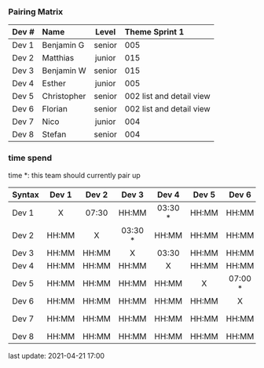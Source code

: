 ### Pairing Matrix
| Dev # |  Name       | Level  | Theme Sprint 1
| :---  |    :----    | :---:  | :----  
| Dev 1 | Benjamin G  | senior | 005
| Dev 2 | Matthias    | junior | 015
| Dev 3 | Benjamin W  | senior | 015
| Dev 4 | Esther      | junior | 005
| Dev 5 | Christopher | senior | 002 list and detail view
| Dev 6 | Florian     | senior | 002 list and detail view
| Dev 7 | Nico        | junior | 004
| Dev 8 | Stefan      | senior | 004

### time spend
time *: this team should currently pair up

| Syntax      | Dev 1       | Dev 2       | Dev 3       | Dev 4       | Dev 5       | Dev 6       | Dev 7       | Dev 8       |
| :---        |    :----:   |    :----:   |    :----:   |    :----:   |    :----:   |    :----:   |    :----:   |    :----:   |
| Dev 1       | X           | 07:30       | HH:MM       | 03:30 *     | HH:MM       | HH:MM       | HH:MM       | HH:MM       |
| Dev 2       | HH:MM       | X           | 03:30 *     | HH:MM       | HH:MM       | HH:MM       | HH:MM       | HH:MM       |
| Dev 3       | HH:MM       | HH:MM       | X           | 03:30       | HH:MM       | HH:MM       | HH:MM       | HH:MM       |
| Dev 4       | HH:MM       | HH:MM       | HH:MM       | X           | HH:MM       | HH:MM       | HH:MM       | HH:MM       |
| Dev 5       | HH:MM       | HH:MM       | HH:MM       | HH:MM       | X           | 07:00 *     | HH:MM       | HH:MM       |
| Dev 6       | HH:MM       | HH:MM       | HH:MM       | HH:MM       | HH:MM       | X           | HH:MM       | HH:MM       |
| Dev 7       | HH:MM       | HH:MM       | HH:MM       | HH:MM       | HH:MM       | HH:MM       | X           | 09:40 *     |
| Dev 8       | HH:MM       | HH:MM       | HH:MM       | HH:MM       | HH:MM       | HH:MM       | HH:MM       | X           |

last update: 2021-04-21 17:00 
